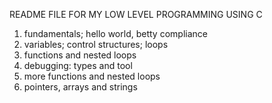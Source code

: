 README FILE FOR MY LOW LEVEL PROGRAMMING USING C
1. fundamentals; hello world, betty compliance 
2. variables; control structures; loops  
3. functions and nested loops 
4. debugging: types and tool
5. more functions and nested loops
6. pointers, arrays and strings 
